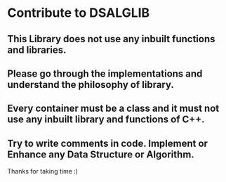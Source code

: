 # Contribute to DSALGLIB

## This Library does not use any inbuilt functions and libraries.
## Please go through the implementations and understand the philosophy of library.  
## Every container must be a class and it must not use any inbuilt library and functions of C++. 
## Try to write comments in code. Implement or Enhance any Data Structure or Algorithm.

Thanks for taking time :)
